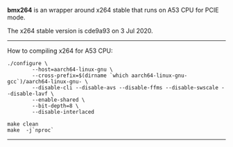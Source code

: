 **bmx264** is an wrapper around x264 stable that runs on A53 CPU for PCIE mode.

The x264 stable version is cde9a93 on 3 Jul 2020.

-----------------
How to compiling x264 for A53 CPU:

```
./configure \
        --host=aarch64-linux-gnu \
        --cross-prefix=$(dirname `which aarch64-linux-gnu-gcc`)/aarch64-linux-gnu- \
        --disable-cli --disable-avs --disable-ffms --disable-swscale --disable-lavf \
        --enable-shared \
        --bit-depth=8 \
        --disable-interlaced

make clean
make  -j`nproc`

```

-----------------

